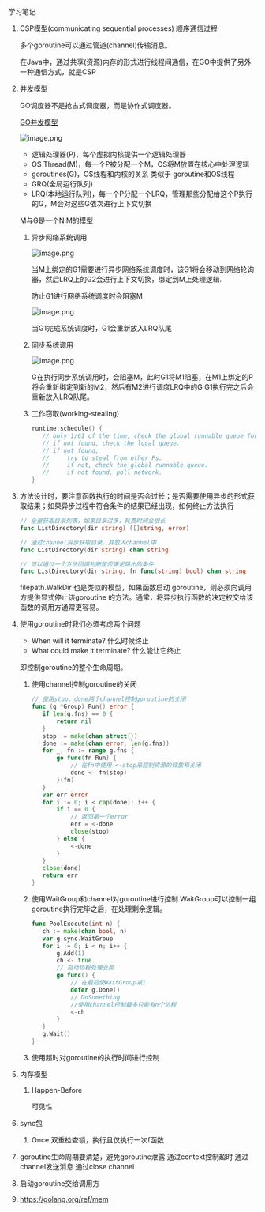 学习笔记

1. CSP模型(communicating sequential processes) 顺序通信过程

    多个goroutine可以通过管道(channel)传输消息。
    
    在Java中，通过共享(资源)内存的形式进行线程间通信，在GO中提供了另外一种通信方式，就是CSP

2. 并发模型

    GO调度器不是抢占式调度器，而是协作式调度器。

    [GO并发模型](https://www.ardanlabs.com/blog/2018/08/scheduling-in-go-part1.html)
    
    ![image.png](https://i.loli.net/2020/12/06/tQ3dFNZzMsrJbqK.png)
    
    - 逻辑处理器(P)，每个虚拟内核提供一个逻辑处理器
    - OS Thread(M)，每一个P被分配一个M，OS将M放置在核心中处理逻辑
    - goroutines(G)，OS线程和内核的关系 类似于 goroutine和OS线程
    - GRQ(全局运行队列)
    - LRQ(本地运行队列)，每一个P分配一个LRQ，管理那些分配给这个P执行的G，M会对这些G依次进行上下文切换
    
    M与G是一个N:M的模型
    
    1. 异步网络系统调用
    
        ![image.png](https://i.loli.net/2020/12/06/seLaPxmJKNBtGod.png)
        
        当M上绑定的G1需要进行异步网络系统调度时，该G1将会移动到网络轮询器，然后LRQ上的G2会进行上下文切换，绑定到M上处理逻辑.
        
        防止G1进行网络系统调度时会阻塞M
        
        ![image.png](https://i.loli.net/2020/12/06/i8lN3f5OMaCKPU1.png)
        
        当G1完成系统调度时，G1会重新放入LRQ队尾
    
    2. 同步系统调用
       
        ![image.png](https://i.loli.net/2020/12/06/tdH8oTjN1VwSs2p.png)
        
        G在执行同步系统调用时，会阻塞M，此时G1将M1阻塞，在M1上绑定的P将会重新绑定到新的M2，然后有M2进行调度LRQ中的G
        G1执行完之后会重新放入LRQ队尾。
    
    3. 工作窃取(working-stealing)
       
        ```go
        runtime.schedule() {
           // only 1/61 of the time, check the global runnable queue for a G.
           // if not found, check the local queue.
           // if not found,
           //     try to steal from other Ps.
           //     if not, check the global runnable queue.
           //     if not found, poll network.
        }
        ```

3. 方法设计时，要注意函数执行的时间是否会过长；是否需要使用异步的形式获取结果；如果异步过程中符合条件的结果已经出现，如何终止方法执行
    
    ```go
    // 全量获取目录列表，如果目录过多，耗费时间会很长
    func ListDirectory(dir string) ([]string, error)
    
    // 通过channel异步获取目录，并放入channel中
    func ListDirectory(dir string) chan string
   
    // 可以通过一个方法回调判断是否满足跳出的条件
    func ListDirectory(dir string, fn func(string) bool) chan string
    ```
    
    filepath.WalkDir 也是类似的模型，如果函数启动 goroutine，则必须向调用方提供显式停止该goroutine 的方法。通常，将异步执行函数的决定权交给该函数的调用方通常更容易。
    
4. 使用goroutine时我们必须考虑两个问题
    - When will it terminate? 什么时候终止
    - What could make it terminate? 什么能让它终止
    
    即控制goroutine的整个生命周期。
    
    1. 使用channel控制goroutine的关闭
        ```go
        // 使用stop、done两个channel控制goroutine的关闭
        func (g *Group) Run() error {
           if len(g.fns) == 0 {
               return nil
           }
           stop := make(chan struct{})
           done := make(chan error, len(g.fns))
           for _, fn := range g.fns {
               go func(fn Run) {
                   // 在fn中使用 <-stop来控制资源的释放和关闭
                   done <- fn(stop)
               }(fn)
           }
           var err error
           for i := 0; i < cap(done); i++ {
               if i == 0 {
                   // 返回第一个error
                   err = <-done
                   close(stop)
               } else {
                   <-done
               }
           }
           close(done)
           return err
        }
        ```
    2. 使用WaitGroup和channel对goroutine进行控制
        WaitGroup可以控制一组goroutine执行完毕之后，在处理剩余逻辑。
        ```go
        func PoolExecute(int n) {
           ch := make(chan bool, n)
           var g sync.WaitGroup
           for i := 0; i < n; i++ {
               g.Add(1)
               ch <- true
               // 启动协程处理业务
               go func() {
                   // 在最后使WaitGroup减1
                   defer g.Done()
                   // DoSomething
                   //使用channel控制最多只能有n个协程
                   <-ch
               }
           }
           g.Wait()
        }
        ```
    3. 使用超时对goroutine的执行时间进行控制

5. 内存模型
    
    1. Happen-Before
    
        可见性
        
6. sync包

    1. Once 双重检查锁，执行且仅执行一次f函数
        
        


1. goroutine生命周期要清楚，避免goroutine泄露
    通过context控制超时
    通过channel发送消息
    通过close channel
    
2. 启动goroutine交给调用方

3. https://golang.org/ref/mem
